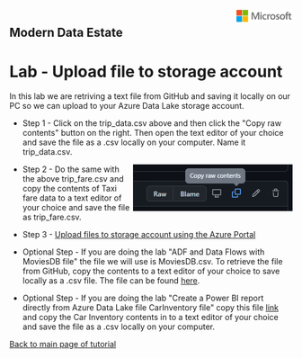 <img style="float: right;" src="../../graphics/solutions-microsoft-logo-small.png">

## Modern Data Estate
# Lab - Upload file to storage account

In this lab we are retriving a text file from GitHub and saving it locally on our PC so we can upload to your Azure Data Lake storage account.


- Step 1 - Click on the trip_data.csv above and then click the "Copy raw contents" button on the right. Then open the text editor of your choice and save the file as a .csv locally on your computer. Name it trip_data.csv.

<img style="float: right;" src="../../graphics/githubcopyraw.png">

- Step 2 - Do the same with the above trip_fare.csv and copy the contents of Taxi fare data to a text editor of your choice and save the file as trip_fare.csv.

- Step 3 - [Upload files to storage account using the Azure Portal](https://docs.microsoft.com/en-us/azure/storage/blobs/storage-quickstart-blobs-portal)

- Optional Step - If you are doing the lab "ADF and Data Flows with MoviesDB file" the file we will use is MoviesDB.csv. To retrieve the file from GitHub, copy the contents to a text editor of your choice to save locally as a .csv file. 
  The file can be found [here](https://raw.githubusercontent.com/djpmsft/adf-ready-demo/master/moviesDB.csv).

- Optional Step - If you are doing the lab "Create a Power BI report directly from Azure Data Lake file CarInventory file" copy this file [link](https://raw.githubusercontent.com/krepko7/Modern-Data-Estate/main/labs/Lab2%20-%20Copy%20file%20to%20storage%20account/CarInventory.csv?token=AEX6LLP6DSYH77DNUXLXHO3BHOS44) and copy the Car Inventory contents in to a text editor of your choice and save the file as a .csv locally on your computer. 

[Back to main page of tutorial](https://github.com/krepko7/Modern-Data-Estate)

